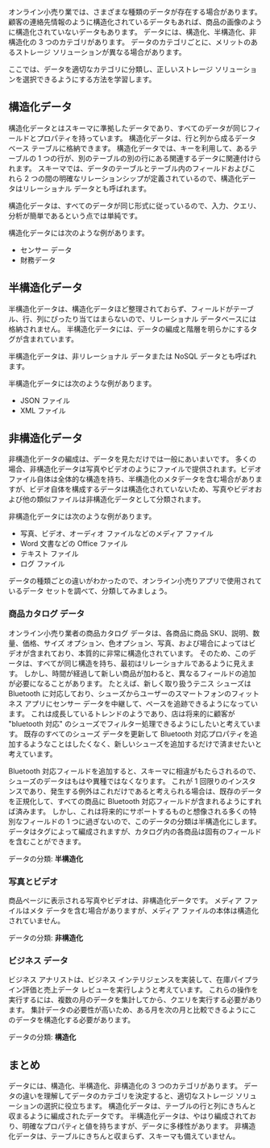 オンライン小売り業では、さまざまな種類のデータが存在する場合があります。 顧客の連絡先情報のように構造化されているデータもあれば、商品の画像のように構造化されていないデータもあります。 データには、構造化、半構造化、非構造化の 3 つのカテゴリがあります。 データのカテゴリごとに、メリットのあるストレージ ソリューションが異なる場合があります。

ここでは、データを適切なカテゴリに分類し、正しいストレージ ソリューションを選択できるようにする方法を学習します。

## <a name="structured-data"></a>構造化データ

構造化データとはスキーマに準拠したデータであり、すべてのデータが同じフィールドとプロパティを持っています。 構造化データは、行と列から成るデータベース テーブルに格納できます。 構造化データでは、キーを利用して、あるテーブルの 1 つの行が、別のテーブルの別の行にある関連するデータに関連付けられます。 スキーマでは、データのテーブルとテーブル内のフィールドおよびこれら 2 つの間の明確なリレーションシップが定義されているので、構造化データはリレーショナル データとも呼ばれます。

構造化データは、すべてのデータが同じ形式に従っているので、入力、クエリ、分析が簡単であるという点では単純です。

構造化データには次のような例があります。
* センサー データ
* 財務データ

## <a name="semi-structured-data"></a>半構造化データ

半構造化データは、構造化データほど整理されておらず、フィールドがテーブル、行、列にぴったり当てはまらないので、リレーショナル データベースには格納されません。 半構造化データには、データの編成と階層を明らかにするタグが含まれています。  

半構造化データは、非リレーショナル データまたは NoSQL データとも呼ばれます。

半構造化データには次のような例があります。
* JSON ファイル
* XML ファイル

## <a name="unstructured-data"></a>非構造化データ

非構造化データの編成は、データを見ただけでは一般にあいまいです。 多くの場合、非構造化データは写真やビデオのようにファイルで提供されます。ビデオ ファイル自体は全体的な構造を持ち、半構造化のメタデータを含む場合がありますが、ビデオ自体を構成するデータは構造化されていないため、写真やビデオおよび他の類似ファイルは非構造化データとして分類されます。

非構造化データには次のような例があります。
* 写真、ビデオ、オーディオ ファイルなどのメディア ファイル
* Word 文書などの Office ファイル
* テキスト ファイル
* ログ ファイル

データの種類ごとの違いがわかったので、オンライン小売りアプリで使用されているデータ セットを調べて、分類してみましょう。

### <a name="product-catalog-data"></a>商品カタログ データ

オンライン小売り業者の商品カタログ データは、各商品に商品 SKU、説明、数量、価格、サイズ オプション、色オプション、写真、および場合によってはビデオが含まれており、本質的に非常に構造化されています。 そのため、このデータは、すべてが同じ構造を持ち、最初はリレーショナルであるように見えます。 しかし、時間が経過して新しい商品が加わると、異なるフィールドの追加が必要になることがあります。 たとえば、新しく取り扱うテニス シューズは Bluetooth に対応しており、シューズからユーザーのスマートフォンのフィットネス アプリにセンサー データを中継して、ペースを追跡できるようになっています。 これは成長しているトレンドのようであり、店は将来的に顧客が "bluetooth 対応" のシューズでフィルター処理できるようにしたいと考えています。 既存のすべてのシューズ データを更新して Bluetooth 対応プロパティを追加するようなことはしたくなく、新しいシューズを追加するだけで済ませたいと考えています。

Bluetooth 対応フィールドを追加すると、スキーマに相違がもたらされるので、シューズのデータはもはや異種ではなくなります。 これが 1 回限りのインスタンスであり、発生する例外はこれだけであると考えられる場合は、既存のデータを正規化して、すべての商品に Bluetooth 対応フィールドが含まれるようにすれば済みます。 しかし、これは将来的にサポートするものと想像される多くの特別なフィールドの 1 つに過ぎないので、このデータの分類は半構造化にします。 データはタグによって編成されますが、カタログ内の各商品は固有のフィールドを含むことができます。

データの分類: **半構造化**

### <a name="photos-and-videos"></a>写真とビデオ

商品ページに表示される写真やビデオは、非構造化データです。 メディア ファイルはメタ データを含む場合がありますが、メディア ファイルの本体は構造化されていません。

データの分類: **非構造化**

### <a name="business-data"></a>ビジネス データ

ビジネス アナリストは、ビジネス インテリジェンスを実装して、在庫パイプライン評価と売上データ レビューを実行しようと考えています。 これらの操作を実行するには、複数の月のデータを集計してから、クエリを実行する必要があります。 集計データの必要性が高いため、ある月を次の月と比較できるようにこのデータを構造化する必要があります。

データの分類: **構造化**

## <a name="summary"></a>まとめ

データには、構造化、半構造化、非構造化の 3 つのカテゴリがあります。 データの違いを理解してデータのカテゴリを決定すると、適切なストレージ ソリューションの選択に役立ちます。 構造化データは、テーブルの行と列にきちんと収まるように編成されたデータです。 半構造化データは、やはり編成されており、明確なプロパティと値を持ちますが、データに多様性があります。 非構造化データは、テーブルにきちんと収まらず、スキーマも備えていません。
